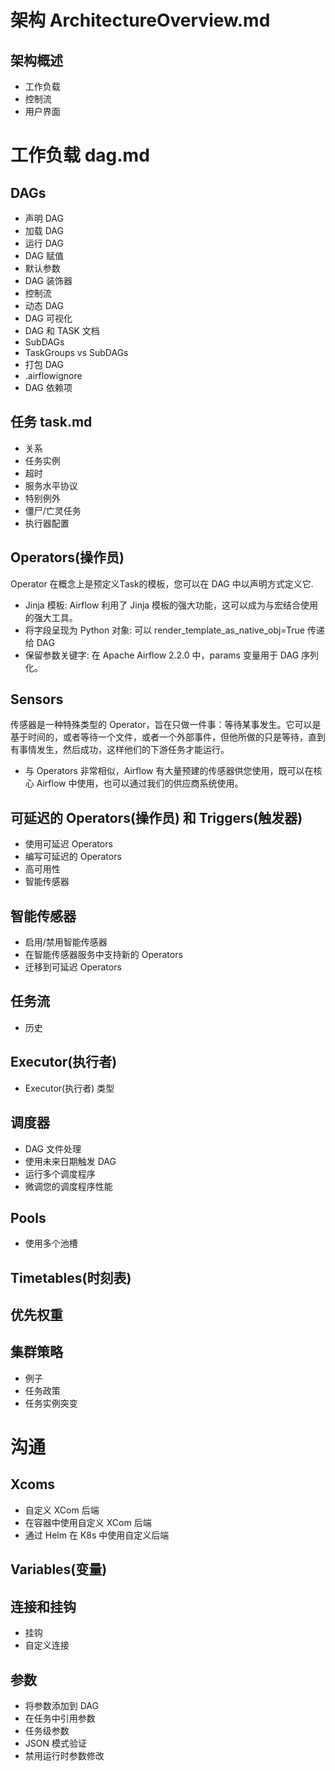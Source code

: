 # 架构 ArchitectureOverview.md
## 架构概述
* 工作负载
* 控制流
* 用户界面

# 工作负载 dag.md
## DAGs
* 声明 DAG
* 加载 DAG
* 运行 DAG
* DAG 赋值
* 默认参数
* DAG 装饰器
* 控制流
* 动态 DAG
* DAG 可视化
* DAG 和 TASK 文档
* SubDAGs
* TaskGroups vs SubDAGs
* 打包 DAG
* .airflowignore
* DAG 依赖项

## 任务 task.md
* 关系
* 任务实例
* 超时
* 服务水平协议
* 特别例外
* 僵尸/亡灵任务
* 执行器配置

## Operators(操作员)
Operator 在概念上是预定义Task的模板，您可以在 DAG 中以声明方式定义它.

* Jinja 模板: Airflow 利用了 Jinja 模板的强大功能，这可以成为与宏结合使用的强大工具。
* 将字段呈现为 Python 对象: 可以 render_template_as_native_obj=True 传递给 DAG
* 保留参数关键字: 在 Apache Airflow 2.2.0 中，params 变量用于 DAG 序列化。

## Sensors
传感器是一种特殊类型的 Operator，旨在只做一件事：等待某事发生。它可以是基于时间的，或者等待一个文件，或者一个外部事件，但他所做的只是等待，直到有事情发生，然后成功，这样他们的下游任务才能运行。
* 与 Operators 非常相似，Airflow 有大量预建的传感器供您使用，既可以在核心 Airflow 中使用，也可以通过我们的供应商系统使用。

## 可延迟的 Operators(操作员) 和 Triggers(触发器)
* 使用可延迟 Operators
* 编写可延迟的 Operators
* 高可用性
* 智能传感器

## 智能传感器
* 启用/禁用智能传感器
* 在智能传感器服务中支持新的 Operators
* 迁移到可延迟 Operators

## 任务流
* 历史

## Executor(执行者)
* Executor(执行者) 类型

## 调度器
* DAG 文件处理
* 使用未来日期触发 DAG
* 运行多个调度程序
* 微调您的调度程序性能

## Pools
* 使用多个池槽

## Timetables(时刻表)

## 优先权重

## 集群策略
* 例子
* 任务政策
* 任务实例突变

# 沟通
## Xcoms
* 自定义 XCom 后端
* 在容器中使用自定义 XCom 后端
* 通过 Helm 在 K8s 中使用自定义后端

## Variables(变量)

## 连接和挂钩
* 挂钩
* 自定义连接

## 参数
* 将参数添加到 DAG
* 在任务中引用参数
* 任务级参数
* JSON 模式验证
* 禁用运行时参数修改